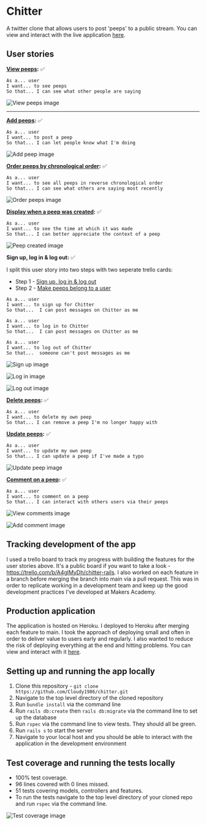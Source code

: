 # Chitter

A twitter clone that allows users to post 'peeps' to a public stream. You can view and interact with the live application [here](https://thawing-dusk-78531.herokuapp.com/).

## User stories

**[View peeps](https://trello.com/c/SU5aqtBx):** ✅
```
As a... user
I want... to see peeps
So that... I can see what other people are saying
```

![View peeps image](./screenshots/view_peeps.png?raw=true)

----------------------

**[Add peeps](https://trello.com/c/MleACtGU):** ✅
```
As a... user
I want... to post a peep
So that... I can let people know what I'm doing
```
![Add peep image](./screenshots/add_peep.png?raw=true)

**[Order peeps by chronological order](https://trello.com/c/53MhySqI):** ✅
```
As a... user
I want... to see all peeps in reverse chronological order
So that... I can see what others are saying most recently
```

![Order peeps image](./screenshots/view_peeps.png?raw=true)

**[Display when a peep was created](https://trello.com/c/845fZKtL):** ✅
```
As a... user
I want... to see the time at which it was made
So that... I can better appreciate the context of a peep
```

![Peep created image](./screenshots/view_peeps.png?raw=true)

**Sign up, log in & log out:** ✅

I split this user story into two steps with two seperate trello cards:

- Step 1 - [Sign up, log in & log out](https://trello.com/c/3kxVmPyx)
- Step 2 - [Make peeps belong to a user](https://trello.com/c/qE3Lhv3Y)

```
As a... user
I want... to sign up for Chitter
So that...  I can post messages on Chitter as me
```

```
As a... user
I want... to log in to Chitter
So that...  I can post messages on Chitter as me
```

```
As a... user
I want... to log out of Chitter
So that...  someone can't post messages as me
```

![Sign up image](./screenshots/sign_up.png?raw=true)

![Log in image](./screenshots/log_in.png?raw=true)

![Log out image](./screenshots/log_out.png?raw=true)

**[Delete peeps](https://trello.com/c/Reu0mN9T):** ✅
```
As a... user
I want... to delete my own peep
So that... I can remove a peep I'm no longer happy with
```

**[Update peeps](https://trello.com/c/pwPxpEj4):** ✅
```
As a... user
I want... to update my own peep
So that... I can update a peep if I've made a typo
```

![Update peep image](./screenshots/update_peep.png?raw=true)

**[Comment on a peep](https://trello.com/c/0zXCjSod):** ✅
```
As a... user
I want... to comment on a peep
So that... I can interact with others users via their peeps
```

![View comments image](./screenshots/view_comments.png?raw=true)

![Add comment image](./screenshots/add_comment.png?raw=true)

## Tracking development of the app

I used a trello board to track my progress with building the features for the user stories above. It's a public board if you want to take a look - https://trello.com/b/A4glMyDh/chitter-rails. I also worked on each feature in a branch before merging the branch into main via a pull request. This was in order to replicate working in a development team and keep up the good development practices I've developed at Makers Academy.

## Production application

The application is hosted on Heroku. I deployed to Heroku after merging each feature to main. I took the approach of deploying small and often in order to deliver value to users early and regularly. I also wanted to reduce the risk of deploying everything at the end and hitting problems. You can view and interact with it [here](https://thawing-dusk-78531.herokuapp.com/).

## Setting up and running the app locally

1. Clone this repository - `git clone https://github.com/Cloudy1986/chitter.git`
2. Navigate to the top level directory of the cloned repository
3. Run `bundle install` via the command line
4. Run `rails db:create` then `rails db:migrate` via the command line to set up the database
5. Run `rspec` via the command line to view tests. They should all be green.
6. Run `rails s` to start the server
7. Navigate to your local host and you should be able to interact with the application in the development environment

## Test coverage and running the tests locally

- 100% test coverage.
- 96 lines covered with 0 lines missed.
- 51 tests covering models, controllers and features.
- To run the tests navigate to the top level directory of your cloned repo and run `rspec` via the command line.

![Test coverage image](./screenshots/test_coverage.png?raw=true)
